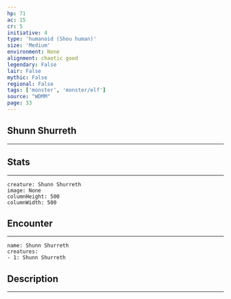 ```yaml
---
hp: 71
ac: 15
cr: 5
initiative: 4
type: 'humanoid (Shou human)'    
size: 'Medium'
environment: None
alignment: chaotic good
legendary: False
lair: False
mythic: False
regional: False
tags: ['monster', 'monster/elf']
source: "WDMM"
page: 33
---
```


## Shunn Shurreth
---



## Stats
---

```statblock
creature: Shunn Shurreth
image: None
columnHeight: 500
columnWidth: 500
```

## Encounter
---

```encounter-table
name: Shunn Shurreth
creatures:
- 1: Shunn Shurreth
```

## Description
---




